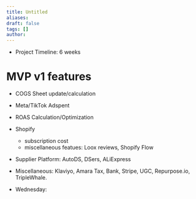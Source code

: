 ```yaml
---
title: Untitled
aliases: 
draft: false
tags: []
author:
---
```

 
- Project Timeline: 6 weeks

# MVP v1 features

- COGS Sheet update/calculation
- Meta/TikTok Adspent
- ROAS Calculation/Optimization
- Shopify 
	- subscription cost
	- miscellaneous featues: Loox reviews, Shopify Flow 
- Supplier Platform: AutoDS, DSers, ALiExpress
- Miscellaneous: Klaviyo, Amara Tax, Bank, Stripe, UGC, Repurpose.io, TripleWhale.

- Wednesday: 